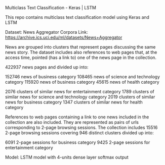 Multiclass Text Classification - Keras | LSTM

This repo contains multiclass text classification model using Keras and 
LSTM

Dataset:
News Aggregator Corpora 
Link: https://archive.ics.uci.edu/ml/datasets/News+Aggregator

News are grouped into clusters that represent pages discussing the same 
news story. 
The dataset includes also references to web pages that, at the access 
time, pointed (has a link to) one of the news page in the collection. 

422937 news pages and divided up into: 

152746 news of business category 
108465 news of science and technology category 
115920 news of business category 
45615 news of health category 

2076 clusters of similar news for entertainment category 
1789 clusters of similar news for science and technology category 
2019 clusters of similar news for business category 
1347 clusters of similar news for health category 

References to web pages containing a link to one news included in the 
collection are also included. They are represented as pairs of urls 
corresponding to 2-page browsing sessions. The collection includes 15516 
2-page browsing sessions covering 946 distinct clusters divided up into: 

6091 2-page sessions for business category 
9425 2-page sessions for entertainment category

Model:
LSTM model with 4-units dense layer softmax output 

